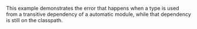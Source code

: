 This example demonstrates the error that happens when a type is used from a transitive dependency of a automatic module, while that dependency is still on the classpath.